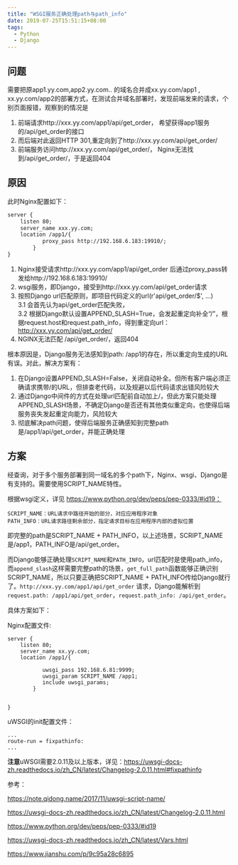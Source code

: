 ```yaml
---
title: "WSGI服务正确处理path与path_info"
date: 2019-07-25T15:51:15+08:00
tags:
  - Python
  - Django
---
```



## 问题

需要把原app1.yy.com,app2.yy.com.. 的域名合并成xx.yy.com/app1 , xx.yy.com/app2的部署方式，在测试合并域名部署时，发现前端发来的请求，个别页面报错，观察到的情况是

1. 前端请求http://xxx.yy.com/app1/api/get_order， 希望获得app1服务的/api/get_order的接口
2. 而后端对此返回HTTP 301,重定向到了http://xxx.yy.com/api/get_order/
3. 前端服务访问http://xxx.yy.com/api/get_order/， Nginx无法找到/api/get_order/，于是返回404




## 原因

此时Nginx配置如下：

```/Users/zhutianqi/ladder1984-blog/content/post/wsgi服务正确处理path与path_info.md
server {
    listen 80;
    server_name xxx.yy.com;
    location /app1/{
           proxy_pass http://192.168.6.183:19910/;
        }
}
```

1. Nginx接受请求http://xxx.yy.com/app1/api/get_order 后通过proxy_pass转发给http://192.168.6.183:19910/
2. wsgi服务，即Django，接受到http://xxx.yy.com/api/get_order请求
3. 按照Django url匹配原则，即项目代码定义的url(r'api/get_order/$',  ...)  
    3.1 会首先认为api/get_order匹配失败，  
    3.2 根据Django默认设置APPEND_SLASH=True，会发起重定向补全“/”，根据request.host和request.path_info，得到重定向url：http://xxx.yy.com/api/get_order/
4. NGINX无法匹配 /api/get_order/，返回404


根本原因是，Django服务无法感知到path: /app1的存在，所以重定向生成的URL有误。对此，解决方案有：

1. 在Django设置APPEND_SLASH=False，关闭自动补全。但所有客户端必须正确请求携带/的URL，但排查老代码，以及规避以后代码请求出错风险较大
2. 通过Django中间件的方式在处理url匹配前自动加上/，但此方案只能处理APPEND_SLASH场景，不确定Django是否还有其他类似重定向，也使得后端服务丧失发起重定向能力，风险较大
3. 彻底解决path问题，使得后端服务正确感知到完整path是/app1/api/get_order，并能正确处理


## 方案

经查询，对于多个服务部署到同一域名的多个path下，Nginx、wsgi、Django是有支持的。需要使用SCRIPT_NAME特性。


根据wsgi定义，详见 https://www.python.org/dev/peps/pep-0333/#id19：

    SCRIPT_NAME：URL请求中路径开始的部分，对应应用程序对象
    PATH_INFO：URL请求路径剩余部分，指定请求目标在应用程序内部的虚拟位置

即完整的path是SCRIPT_NAME + PATH_INFO，以上述场景，SCRIPT_NAME是/app1，PATH_INFO是/api/get_order。


而Django能够正确处理`SCRIPT_NAME`和`PATH_INFO`，url匹配时是使用path_info，而`append_slash`这样需要完整path的场景，`get_full_path`函数能够正确识别SCRIPT_NAME，所以只要正确把SCRIPT_NAME + PATH_INFO传给Django就行了。`http://xxx.yy.com/app1/api/get_order` 请求，Django能解析到`request.path: /app1/api/get_order`，`request.path_info: /api/get_order`。


具体方案如下：


Nginx配置文件:

```
server {
    listen 80;
    server_name xx.yy.com;
    location /app1/{
 
           uwsgi_pass 192.168.6.81:9999;
           uwsgi_param SCRIPT_NAME /app1;
           include uwsgi_params;
        }
 
 
}
```

uWSGI的init配置文件：

```
...
route-run = fixpathinfo:
...
```


**注意**uWSGI需要2.0.11及以上版本，详见：https://uwsgi-docs-zh.readthedocs.io/zh_CN/latest/Changelog-2.0.11.html#fixpathinfo



参考：

https://note.qidong.name/2017/11/uwsgi-script-name/

https://uwsgi-docs-zh.readthedocs.io/zh_CN/latest/Changelog-2.0.11.html

https://www.python.org/dev/peps/pep-0333/#id19

https://uwsgi-docs-zh.readthedocs.io/zh_CN/latest/Vars.html

https://www.jianshu.com/p/9c95a28c6895